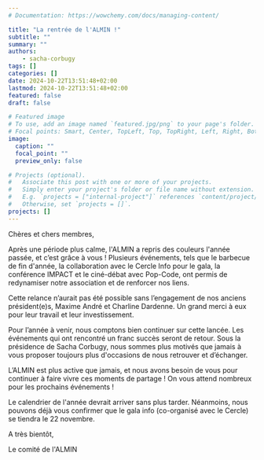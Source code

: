 ```yaml
---
# Documentation: https://wowchemy.com/docs/managing-content/

title: "La rentrée de l'ALMIN !"
subtitle: ""
summary: ""
authors:
    - sacha-corbugy
tags: []
categories: []
date: 2024-10-22T13:51:48+02:00
lastmod: 2024-10-22T13:51:48+02:00
featured: false
draft: false

# Featured image
# To use, add an image named `featured.jpg/png` to your page's folder.
# Focal points: Smart, Center, TopLeft, Top, TopRight, Left, Right, BottomLeft, Bottom, BottomRight.
image:
  caption: ""
  focal_point: ""
  preview_only: false

# Projects (optional).
#   Associate this post with one or more of your projects.
#   Simply enter your project's folder or file name without extension.
#   E.g. `projects = ["internal-project"]` references `content/project/deep-learning/index.md`.
#   Otherwise, set `projects = []`.
projects: []
---
```


Chères et chers membres,

Après  une période plus calme, l'ALMIN a repris des couleurs l'année passée,  et c’est grâce à vous ! Plusieurs événements, tels que le barbecue de  fin d'année, la collaboration avec le Cercle Info pour le gala, la  conférence IMPACT et le ciné-débat avec Pop-Code, ont permis de  redynamiser notre association et de renforcer nos liens.

Cette  relance n’aurait pas été possible sans l’engagement de nos anciens  président(e)s, Maxime André et Charline Dardenne. Un grand merci à eux  pour leur travail et leur investissement.

Pour  l’année à venir, nous comptons bien continuer sur cette lancée. Les  événements qui ont rencontré un franc succès seront de retour. Sous la  présidence de Sacha Corbugy, nous sommes plus motivés que jamais à vous  proposer toujours plus d'occasions de nous retrouver et d’échanger.

L’ALMIN  est plus active que jamais, et nous avons besoin de vous pour continuer  à faire vivre ces moments de partage ! On vous attend nombreux pour les  prochains événements !

Le  calendrier de l'année devrait arriver sans plus tarder. Néanmoins, nous  pouvons déjà vous confirmer que le gala info (co-organisé avec le  Cercle) se tiendra le 22 novembre.

A très bientôt,

Le comité de l'ALMIN
